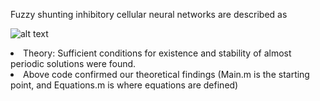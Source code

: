 Fuzzy shunting inhibitory cellular neural networks are described as

![alt text](https://github.com/aissakhanov/papers/blob/f74d106408a77ab796c6c9ddcb693d628ecad729/Almost-periodic-solution-of-retarded-fuzzy-SICNNs/FSICNN_delays.PNG?raw=true)

<li> Theory: Sufficient conditions for existence and stability of almost periodic solutions were found. </li>
<li> Above code confirmed our theoretical findings (Main.m is the starting point, and Equations.m is where equations are defined)</li>

